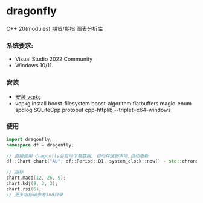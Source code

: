 # dragonfly
C++ 20(modules) 期货/期指 图表分析库
### 系统要求:
- Visual Studio 2022 Community
- Windows 10/11.

### 安装
- [安装 `vcpkg`](https://github.com/microsoft/vcpkg/releases/tag/2022.06.15)
- vcpkg install boost-filesystem boost-algorithm flatbuffers magic-enum spdlog SQLiteCpp protobuf cpp-httplib --triplet=x64-windows

### 使用
```c++
import dragonfly;
namespace df = dragonfly;

// 直接使用 dragonfly会自动下载数据, 自动存储到本地,自动更新
df::Chart chart("AU", df::Period::D1, system_clock::now() - std::chrono::days(30), system_clock::now());

// 指标
chart.macd(12, 26, 9);
chart.kdj(9, 3, 3);
chart.rsi(6);
// 更多指标请参考ind目录
```

